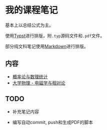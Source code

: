 # 我的课程笔记

基本上以总结公式为主。

使用[Typst](https://typst.app/)进行排版，附`.typ`源码文件和`.pdf`文件。

部分纯文科笔记使用[Markdown](https://www.markdownguide.org/)进行排版。

## 内容

- [概率论与数理统计](probability-and-statistics/main.typ)
- [大学物理 - 电磁学与相对论](physics/main.typ)

## TODO

- 补充笔记内容

- 编写自动commit, push和生成PDF的脚本